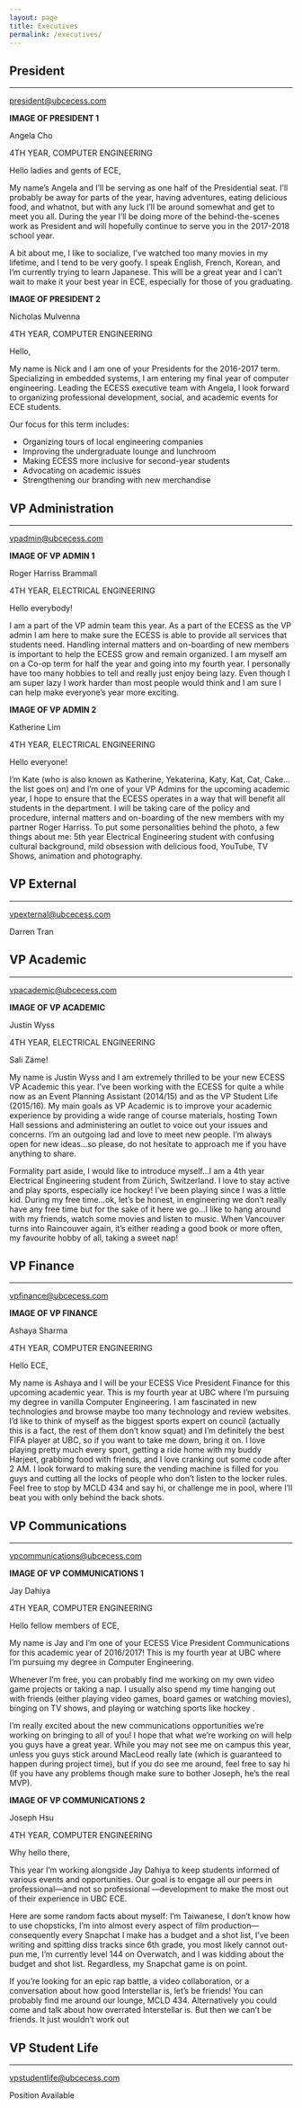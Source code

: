 ```yaml
---
layout: page
title: Executives
permalink: /executives/
---
```


## President

***

[president@ubcecess.com](mailto:president@ubcecess.com)

**IMAGE OF PRESIDENT 1**

Angela Cho

4TH YEAR, COMPUTER ENGINEERING

Hello ladies and gents of ECE,

My name’s Angela and I’ll be serving as one half of the Presidential seat. I’ll probably be away for parts of the year, having adventures, eating delicious food, and whatnot, but with any luck I’ll be around somewhat and get to meet you all. During the year I’ll be doing more of the behind-the-scenes work as President and will hopefully continue to serve you in the 2017-2018 school year.

A bit about me, I like to socialize, I’ve watched too many movies in my lifetime, and I tend to be very goofy. I speak English, French, Korean, and I’m currently trying to learn Japanese. This will be a great year and I can’t wait to make it your best year in ECE, especially for those of you graduating.


**IMAGE OF PRESIDENT 2**

Nicholas Mulvenna

4TH YEAR, COMPUTER ENGINEERING

Hello,

My name is Nick and I am one of your Presidents for the 2016-2017 term. Specializing in embedded systems, I am entering my final year of computer engineering. Leading the ECESS executive team with Angela, I look forward to organizing professional development, social, and academic events for ECE students.

Our focus for this term includes:

+ Organizing tours of local engineering companies
+ Improving the undergraduate lounge and lunchroom
+ Making ECESS more inclusive for second-year students
+ Advocating on academic issues
+ Strengthening our branding with new merchandise

## VP Administration

***

[vpadmin@ubcecess.com](mailto:vpadmin@ubcecess.com)

**IMAGE OF VP ADMIN 1**

Roger Harriss Brammall

4TH YEAR, ELECTRICAL ENGINEERING

Hello everybody!

I am a part of the VP admin team this year. As a part of the ECESS as the VP admin I am here to make sure the ECESS is able to provide all services that students need. Handling internal matters and on-boarding of new members is important to help the ECESS grow and remain organized. I am myself am on a Co-op term for half the year and going into my fourth year. I personally have too many hobbies to tell and really just enjoy being lazy. Even though I am super lazy I work harder than most people would think and I am sure I can help make everyone’s year more exciting.


**IMAGE OF VP ADMIN 2**

Katherine Lim

4TH YEAR, ELECTRICAL ENGINEERING

Hello everyone!

I’m Kate (who is also known as Katherine, Yekaterina, Katy, Kat, Cat, Cake…the list goes on) and I’m one of your VP Admins for the upcoming academic year, I hope to ensure that the ECESS operates in a way that will benefit all students in the department. I will be taking care of the policy and procedure, internal matters and on-boarding of the new members with my partner Roger Harriss. To put some personalities behind the photo, a few things about me: 5th year Electrical Engineering student with confusing cultural background, mild obsession with delicious food, YouTube, TV Shows, animation and photography.

## VP External

***

[vpexternal@ubcecess.com](mailto:vpexternal@ubcecess.com)

Darren Tran

## VP Academic

***

[vpacademic@ubcecess.com](mailto:vpacademic@ubcecess.com)

**IMAGE OF VP ACADEMIC**

Justin Wyss

4TH YEAR, ELECTRICAL ENGINEERING

Sali Zäme!

My name is Justin Wyss and I am extremely thrilled to be your new ECESS VP Academic this year.
I’ve been working with the ECESS for quite a while now as an Event Planning Assistant (2014/15) and as the VP Student Life (2015/16).
My main goals as VP Academic is to improve your academic experience by providing a wide range of course materials, hosting Town Hall sessions and administering an outlet to voice out your issues and concerns.
I’m an outgoing lad and love to meet new people. I’m always open for new ideas…so please, do not hesitate to approach me if you have anything to share.

Formality part aside, I would like to introduce myself…I am a 4th year Electrical Engineering student from Zürich, Switzerland. I love to stay active and play sports, especially ice hockey! I’ve been playing since I was a little kid. During my free time…ok, let’s be honest, in engineering we don’t really have any free time but for the sake of it here we go…I like to hang around with my friends, watch some movies and listen to music. When Vancouver turns into Raincouver again, it’s either reading a good book or more often, my favourite hobby of all, taking a sweet nap!

## VP Finance

***

[vpfinance@ubcecess.com](mailto:vpfinance@ubcecess.com)

**IMAGE OF VP FINANCE**

Ashaya Sharma

4TH YEAR, COMPUTER ENGINEERING

Hello ECE,

My name is Ashaya and I will be your ECESS Vice President Finance for this upcoming academic year. This is my fourth year at UBC where I’m pursuing my degree in vanilla Computer Engineering. I am fascinated in new technologies and browse maybe too many technology and review websites. I’d like to think of myself as the biggest sports expert on council (actually this is a fact, the rest of them don’t know squat) and I’m definitely the best FIFA player at UBC, so if you want to take me down, bring it on. I love playing pretty much every sport, getting a ride home with my buddy Harjeet, grabbing food with friends, and I love cranking out some code after 2 AM. I look forward to making sure the vending machine is filled for you guys and cutting all the locks of people who don’t listen to the locker rules. Feel free to stop by MCLD 434 and say hi, or challenge me in pool, where I’ll beat you with only behind the back shots.

## VP Communications

***

[vpcommunications@ubcecess.com](mailto:vpcommunications@ubcecess.com)

**IMAGE OF VP COMMUNICATIONS 1**

Jay Dahiya

4TH YEAR, COMPUTER ENGINEERING

Hello fellow members of ECE,

My name is Jay and I’m one of your ECESS Vice President Communications for this academic year of 2016/2017! This is my fourth year at UBC where I’m pursuing my degree in Computer Engineering.

Whenever I’m free, you can probably find me working on my own video game projects or taking a nap. I usually also spend my time hanging out with friends (either playing video games, board games or watching movies), binging on TV shows, and playing or watching sports like hockey .

I’m really excited about the new communications opportunities we’re working on bringing to all of you! I hope that what we’re working on will help you guys have a great year. While you may not see me on campus this year, unless you guys stick around MacLeod really late (which is guaranteed to happen during project time), but if you do see me around, feel free to say hi (If you have any problems though make sure to bother Joseph, he’s the real MVP).


**IMAGE OF VP COMMUNICATIONS 2**

Joseph Hsu

4TH YEAR, COMPUTER ENGINEERING

Why hello there,

This year I’m working alongside Jay Dahiya to keep students informed of various events and opportunities. Our goal is to engage all our peers in professional—and not so professional —development to make the most out of their experience in UBC ECE.

Here are some random facts about myself: I’m Taiwanese, I don’t know how to use chopsticks, I’m into almost every aspect of film production—consequently every Snapchat I make has a budget and a shot list, I’ve been writing and spitting diss tracks since 6th grade, you most likely cannot out-pun me, I’m currently level 144 on Overwatch, and I was kidding about the budget and shot list. Regardless, my Snapchat game is on point.

If you’re looking for an epic rap battle, a video collaboration, or a conversation about how good Interstellar is, let’s be friends! You can probably find me around our lounge, MCLD 434. Alternatively you could come and talk about how overrated Interstellar is. But then we can’t be friends. It just wouldn’t work out 

## VP Student Life

***

[vpstudentlife@ubcecess.com](mailto:vpstudentlife@ubcecess.com)

Position Available